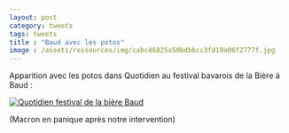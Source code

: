 ```yaml
--- 
layout: post
category: tweets
tags: tweets 
title : "Baud avec les potos"
image : /assets/ressources/img/cabc46825a50bdbbcc3fd19a06f2777f.jpg
---
```


Apparition avec les potos dans Quotidien au festival bavarois de la Bière à Baud :

[![Quotidien festival de la bière Baud](../assets/ressources/img/b3a25fe337856d08863e4425e85c67e9.jpg)](https://www.dropbox.com/s/etk9er1ih3dz8h5/Quotidien_Baud_court.mp4?raw=1)

(Macron en panique après notre intervention)
